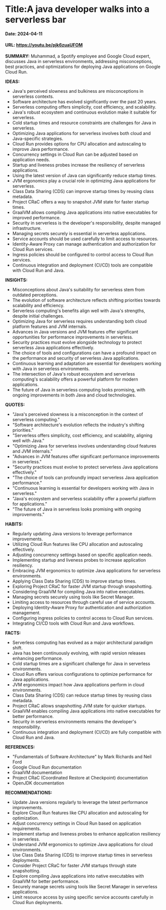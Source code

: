 # Title:A java developer walks into a serverless bar
#### Date: 2024-04-11
#### URL: https://youtu.be/pjk6zuaUFOM



**SUMMARY:**
Muhammad, a Spotify employee and Google Cloud expert, discusses Java in serverless environments, addressing misconceptions, best practices, and optimizations for deploying Java applications on Google Cloud Run.

**IDEAS:**
- Java's perceived slowness and bulkiness are misconceptions in serverless contexts.
- Software architecture has evolved significantly over the past 20 years.
- Serverless computing offers simplicity, cost efficiency, and scalability.
- Java's robust ecosystem and continuous evolution make it suitable for serverless.
- Cold startup times and resource constraints are challenges for Java in serverless.
- Optimizing Java applications for serverless involves both cloud and Java-specific strategies.
- Cloud Run provides options for CPU allocation and autoscaling to improve Java performance.
- Concurrency settings in Cloud Run can be adjusted based on application needs.
- Startup and liveness probes increase the resiliency of serverless applications.
- Using the latest version of Java can significantly reduce startup times.
- JVM ergonomics play a crucial role in optimizing Java applications for serverless.
- Class Data Sharing (CDS) can improve startup times by reusing class metadata.
- Project CRaC offers a way to snapshot JVM state for faster startup times.
- GraalVM allows compiling Java applications into native executables for improved performance.
- Security in serverless is the developer's responsibility, despite managed infrastructure.
- Managing secrets securely is essential in serverless applications.
- Service accounts should be used carefully to limit access to resources.
- Identity-Aware Proxy can manage authentication and authorization for Cloud Run services.
- Ingress policies should be configured to control access to Cloud Run services.
- Continuous integration and deployment (CI/CD) tools are compatible with Cloud Run and Java.

**INSIGHTS:**
- Misconceptions about Java's suitability for serverless stem from outdated perceptions.
- The evolution of software architecture reflects shifting priorities towards scalability and efficiency.
- Serverless computing's benefits align well with Java's strengths, despite initial challenges.
- Optimizing Java for serverless requires understanding both cloud platform features and JVM internals.
- Advances in Java versions and JVM features offer significant opportunities for performance improvements in serverless.
- Security practices must evolve alongside technology to protect serverless Java applications effectively.
- The choice of tools and configurations can have a profound impact on the performance and security of serverless Java applications.
- Continuous learning and adaptation are essential for developers working with Java in serverless environments.
- The intersection of Java's robust ecosystem and serverless computing's scalability offers a powerful platform for modern applications.
- The future of Java in serverless computing looks promising, with ongoing improvements in both Java and cloud technologies.

**QUOTES:**
- "Java's perceived slowness is a misconception in the context of serverless computing."
- "Software architecture's evolution reflects the industry's shifting priorities."
- "Serverless offers simplicity, cost efficiency, and scalability, aligning well with Java."
- "Optimizing Java for serverless involves understanding cloud features and JVM internals."
- "Advances in JVM features offer significant performance improvements in serverless."
- "Security practices must evolve to protect serverless Java applications effectively."
- "The choice of tools can profoundly impact serverless Java application performance."
- "Continuous learning is essential for developers working with Java in serverless."
- "Java's ecosystem and serverless scalability offer a powerful platform for applications."
- "The future of Java in serverless looks promising with ongoing improvements."

**HABITS:**
- Regularly updating Java versions to leverage performance improvements.
- Utilizing Cloud Run features like CPU allocation and autoscaling effectively.
- Adjusting concurrency settings based on specific application needs.
- Implementing startup and liveness probes to increase application resiliency.
- Embracing JVM ergonomics to optimize Java applications for serverless environments.
- Applying Class Data Sharing (CDS) to improve startup times.
- Exploring Project CRaC for faster JVM startup through snapshotting.
- Considering GraalVM for compiling Java into native executables.
- Managing secrets securely using tools like Secret Manager.
- Limiting access to resources through careful use of service accounts.
- Deploying Identity-Aware Proxy for authentication and authorization management.
- Configuring ingress policies to control access to Cloud Run services.
- Integrating CI/CD tools with Cloud Run and Java workflows.

**FACTS:**
- Serverless computing has evolved as a major architectural paradigm shift.
- Java has been continuously evolving, with rapid version releases enhancing performance.
- Cold startup times are a significant challenge for Java in serverless environments.
- Cloud Run offers various configurations to optimize performance for Java applications.
- JVM ergonomics impact how Java applications perform in cloud environments.
- Class Data Sharing (CDS) can reduce startup times by reusing class metadata.
- Project CRaC allows snapshotting JVM state for quicker startups.
- GraalVM enables compiling Java applications into native executables for better performance.
- Security in serverless environments remains the developer's responsibility.
- Continuous integration and deployment (CI/CD) are fully compatible with Cloud Run and Java.

**REFERENCES:**
- "Fundamentals of Software Architecture" by Mark Richards and Neil Ford
- Google Cloud Run documentation
- GraalVM documentation
- Project CRaC (Coordinated Restore at Checkpoint) documentation
- OpenJDK documentation

**RECOMMENDATIONS:**
- Update Java versions regularly to leverage the latest performance improvements.
- Explore Cloud Run features like CPU allocation and autoscaling for optimization.
- Adjust concurrency settings in Cloud Run based on application requirements.
- Implement startup and liveness probes to enhance application resiliency in serverless.
- Understand JVM ergonomics to optimize Java applications for cloud environments.
- Use Class Data Sharing (CDS) to improve startup times in serverless deployments.
- Consider Project CRaC for faster JVM startups through state snapshotting.
- Explore compiling Java applications into native executables with GraalVM for better performance.
- Securely manage secrets using tools like Secret Manager in serverless applications.
- Limit resource access by using specific service accounts carefully in Cloud Run deployments.